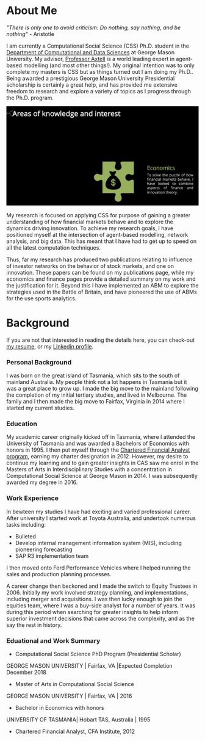 # About Me

_"There is only one to avoid criticism: Do nothing, say nothing, and be nothing"_ - Aristotle 


I am currently a Computational Social Science (CSS) Ph.D. student in the [Department of Computational and Data Sciences](https://cos.gmu.edu/cds/academic-programs/) at George Mason University. My advisor, [Professor Axtell](http://www.css.gmu.edu/~axtell/Rob/Home.html) is a world leading expert in agent-based modelling (and most other things!). My original intention was to only complete my masters is CSS but as things turned out I am doing my Ph.D.. Being awarded a prestigious George Mason University Presidential scholarship is certainly a great help, and has provided me extensive freedom to research and explore a variety of topics as I progress through the Ph.D. program. 

![me](websiteimages/IoOutput.gif)

My research is focused on applying CSS for purpose of gaining a greater understanding of how financial markets behave and to explore the dynamics driving innovation. To achieve my research goals, I have positioned myself at the intersection of agent-based modelling, network analysis, and big data. This has meant that I have had to get up to speed on all the latest computation techniques.

Thus, far my research has produced two publications relating to influence of investor networks on the behavior of stock markets, and one on innovation. These papers can be found on my publications page, while my economics and finance pages provide a detailed summary on my work and the justification for it. Beyond this I have implemented an ABM to explore the strategies used in the Battle of Britain, and have pioneered the use of ABMs for the use sports analytics.

# Background
If you are not that interested in reading the details here, you can check-out [my resume](  ), or my [Linkedin profile](https://www.linkedin.com/in/oldhamma).

### Personal Background
I was born on the great island of Tasmania, which sits to the south of mainland Australia. My people think not a lot happens in Tasmania but it was a great place to grow up. I made the big move to the mainland following the completion of my initial tertiary studies, and lived in Melbourne. The family and I then made the big move to Fairfax, Virginia in 2014 where I started my current studies.

### Education
My academic career originally kicked off in Tasmania, where I attended the University of Tasmania and was awarded a Bachelors of Economics with honors in 1995. I then put myself through the [Chartered Financial Analyst program](https://www.cfainstitute.org/programs/cfaprogram/Pages/index.aspx), earning my charter designation in 2012. However, my desire to continue my learning and to gain greater insights in CAS saw me enrol in the Masters of Arts in Interdisciplinary Studies with a concentration in Computational Social Science at George Mason in 2014. I was subsequently awarded my degree in 2016.

### Work Experience
In bewteen my studies I have had exciting and varied professional career. After university I started work at Toyota Australia, and undertook numerous tasks including:

- Bulleted
- Develop internal management information system (MIS), including pioneering forecasting
- SAP R3 implementation team

I then moved onto Ford Performance Vehicles where I helped running the sales and production planning processes.

A career change then beckoned and I made the switch to Equity Trustees in 2006. Initially my work involved strategy planning, and implementations, including merger and acquisitions. I was then lucky enough to join the equities team, where I was a buy-side analyst for a number of years. It was during this period when searching for greater insights to help inform superior investment decisions that came across the complexity, and as the say the rest in history.

### Eduational and Work Summary

- Computational Social Science PhD Program (Presidential Scholar)

GEORGE MASON UNIVERSITY | Fairfax, VA |Expected Completion December 2018

- Master of Arts in Computational Social Science 

GEORGE MASON UNIVERSITY | Fairfax, VA | 2016

- Bachelor in Economics with honors

UNIVERSITY OF TASMANIA| Hobart TAS, Australia | 1995

- Chartered Financial Analyst, CFA Institute, 2012 







